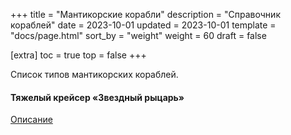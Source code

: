 +++
title = "Мантикорские корабли"
description = "Справочник кораблей"
date = 2023-10-01
updated = 2023-10-01
template = "docs/page.html"
sort_by = "weight"
weight = 60
draft = false

[extra]
toc = true
top = false
+++

Список типов мантикорских кораблей.
 
#### Тяжелый крейсер «Звездный рыцарь»

<a href="../starknight.pdf">Описание</a>